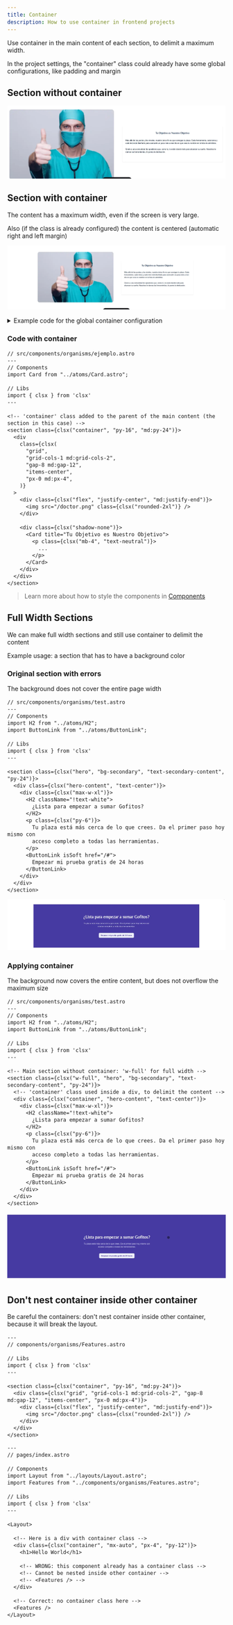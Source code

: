 ```yaml
---
title: Container
description: How to use container in frontend projects
---
```


Use container in the main content of each section, to delimit a maximum width. 

In the project settings, the "container" class could already have some global configurations, like padding and margin

## Section without container 

![Section without container](../../../assets/container-sin.webp)

## Section with container 

The content has a maximum width, even if the screen is very large. 

Also (if the class is already configured) the content is centered (automatic right and left margin)

![Section with container](../../../assets/container-con.webp)

<details>
<summary>Example code for the global container configuration</summary>

Example code for the global container configuration

Code added to the global project styles (additional to what tailwind offers by default).

**You don't need to add this code, the person who creates the base project will take care of it**

```css
/*src/styles/global.css*/
.container {
  margin: 0 auto; /*center content*/
  max-width: 1350px; /*maximum width*/
  padding: 4rem 1rem; /*padding around the content*/
}
```

</details>


### Code with container

```astro
// src/components/organisms/ejemplo.astro
---
// Components
import Card from "../atoms/Card.astro";

// Libs
import { clsx } from 'clsx'
---

<!-- 'container' class added to the parent of the main content (the section in this case) -->
<section class={clsx("container", "py-16", "md:py-24")}>
  <div
    class={clsx(
      "grid",
      "grid-cols-1 md:grid-cols-2",
      "gap-8 md:gap-12",
      "items-center",
      "px-0 md:px-4",
    )}
  >
    <div class={clsx("flex", "justify-center", "md:justify-end")}>
      <img src="/doctor.png" class={clsx("rounded-2xl")} />
    </div>

    <div class={clsx("shadow-none")}>
      <Card title="Tu Objetivo es Nuestro Objetivo">
        <p class={clsx("mb-4", "text-neutral")}>
          ...
        </p>
      </Card>
    </div>
  </div>
</section>
```

> Learn more about how to style the components in [Components](../components/#styling-tailwind-classes)

## Full Width Sections

We can make full width sections and still use container to delimit the content

Example usage: a section that has to have a background color

### Original section with errors

The background does not cover the entire page width

```astro
// src/components/organisms/test.astro
---
// Components
import H2 from "../atoms/H2";
import ButtonLink from "../atoms/ButtonLink";

// Libs
import { clsx } from 'clsx'
---

<section class={clsx("hero", "bg-secondary", "text-secondary-content", "py-24")}>
  <div class={clsx("hero-content", "text-center")}>
    <div class={clsx("max-w-xl")}>
      <H2 className="!text-white">
        ¿Lista para empezar a sumar Gofitos?
      </H2>
      <p class={clsx("py-6")}>
        Tu plaza está más cerca de lo que crees. Da el primer paso hoy mismo con
        acceso completo a todas las herramientas.
      </p>
      <ButtonLink isSoft href="/#">
        Empezar mi prueba gratis de 24 horas
      </ButtonLink>
    </div>
  </div>
</section>
```

![Sección original](../../../assets/container-original.webp)

### Applying container

The background now covers the entire content, but does not overflow the maximum size

```astro
// src/components/organisms/test.astro
---
// Components
import H2 from "../atoms/H2";
import ButtonLink from "../atoms/ButtonLink";

// Libs
import { clsx } from 'clsx'
---

<!-- Main section without container: 'w-full' for full width -->
<section class={clsx("w-full", "hero", "bg-secondary", "text-secondary-content", "py-24")}>
  <!-- 'container' class used inside a div, to delimit the content -->
  <div class={clsx("container", "hero-content", "text-center")}>
    <div class={clsx("max-w-xl")}>
      <H2 className="!text-white">
        ¿Lista para empezar a sumar Gofitos?
      </H2>
      <p class={clsx("py-6")}>
        Tu plaza está más cerca de lo que crees. Da el primer paso hoy mismo con
        acceso completo a todas las herramientas.
      </p>
      <ButtonLink isSoft href="/#">
        Empezar mi prueba gratis de 24 horas
      </ButtonLink>
    </div>
  </div>
</section>
```

![Section with container](../../../assets/container-full-width.webp)

## Don't nest container inside other container

Be careful the containers: don't nest container inside other container, because it will break the layout.

```astro
---
// components/organisms/Features.astro

// Libs
import { clsx } from 'clsx'
---

<section class={clsx("container", "py-16", "md:py-24")}>
  <div class={clsx("grid", "grid-cols-1 md:grid-cols-2", "gap-8 md:gap-12", "items-center", "px-0 md:px-4")}>
    <div class={clsx("flex", "justify-center", "md:justify-end")}>
      <img src="/doctor.png" class={clsx("rounded-2xl")} />
    </div>
  </div>
</section>
```


```astro
---
// pages/index.astro

// Components
import Layout from "../layouts/Layout.astro";
import Features from "../components/organisms/Features.astro";

// Libs
import { clsx } from 'clsx'
---

<Layout>

  <!-- Here is a div with container class -->
  <div class={clsx("container", "mx-auto", "px-4", "py-12")}>
    <h1>Hello World</h1>

    <!-- WRONG: this component already has a container class -->
    <!-- Cannot be nested inside other container -->
    <!-- <Features /> -->
  </div>

  <!-- Correct: no container class here -->
  <Features />
</Layout>
```
